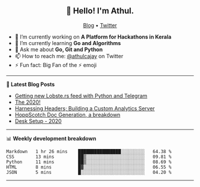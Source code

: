 <h2 align="center">👋 Hello! I'm Athul.</h2>
<p align="center">
  <a href="https://blog.athulcyriac.xyz">Blog</a> •
  <a href="https://twitter.com/athulcajay">Twitter</a>
</p>


- 🔭 I’m currently working on **A Platform for Hackathons in Kerala**
- 🌱 I’m currently learning **Go and Algorithms**
- 💬 Ask me about **Go, Git and Python**
- 📫 How to reach me: [@athulcajay](https://twitter.com/athulcajay) on Twitter
- ⚡ Fun fact: Big Fan of the :zap: emoji

-------

**📝 Latest Blog Posts**

<!-- BLOG-POST-LIST:START -->
- [Getting new Lobste.rs feed with Python and Telegram](https://blog.athulcyriac.xyz/lobsters_feed/)
- [The 2020!](https://blog.athulcyriac.xyz/2020/)
- [Harnessing Headers; Building a Custom Analytics Server](https://blog.athulcyriac.xyz/analytics_from_scratch/)
- [HoppScotch Doc Generation, a breakdown](https://blog.athulcyriac.xyz/hopp-gen/)
- [Desk Setup - 2020](https://blog.athulcyriac.xyz/desk-2020/)
<!-- BLOG-POST-LIST:END -->

-------

📊 **Weekly development breakdown**
<!--START_SECTION:waka-->
```text
Markdown   1 hr 26 mins    ████████████████░░░░░░░░░   64.38 % 
CSS        13 mins         ██▒░░░░░░░░░░░░░░░░░░░░░░   09.81 % 
Python     11 mins         ██▒░░░░░░░░░░░░░░░░░░░░░░   08.69 % 
HTML       8 mins          █▓░░░░░░░░░░░░░░░░░░░░░░░   06.55 % 
JSON       5 mins          █░░░░░░░░░░░░░░░░░░░░░░░░   04.20 % 
```
<!--END_SECTION:waka-->

-------
